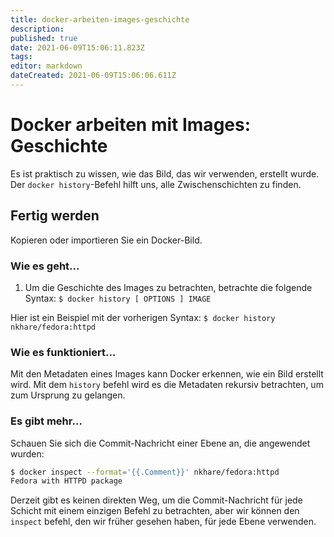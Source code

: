 ```yaml
---
title: docker-arbeiten-images-geschichte
description: 
published: true
date: 2021-06-09T15:06:11.823Z
tags: 
editor: markdown
dateCreated: 2021-06-09T15:06:06.611Z
---
```


# Docker arbeiten mit Images: Geschichte

Es ist praktisch zu wissen, wie das Bild, das wir verwenden, erstellt wurde. Der `docker history`-Befehl hilft uns, alle Zwischenschichten zu finden.

## Fertig werden

Kopieren oder importieren Sie ein Docker-Bild.

### Wie es geht…

1. Um die Geschichte des Images zu betrachten, betrachte die folgende Syntax:
`$ docker history [ OPTIONS ] IMAGE`

Hier ist ein Beispiel mit der vorherigen Syntax:
`$ docker history nkhare/fedora:httpd`

### Wie es funktioniert…

Mit den Metadaten eines Images kann Docker erkennen, wie ein Bild erstellt wird. Mit dem `history` befehl wird es die Metadaten rekursiv betrachten, um zum Ursprung zu gelangen.

### Es gibt mehr…

Schauen Sie sich die Commit-Nachricht einer Ebene an, die angewendet wurden:

```sh
$ docker inspect --format='{{.Comment}}' nkhare/fedora:httpd
Fedora with HTTPD package
```

Derzeit gibt es keinen direkten Weg, um die Commit-Nachricht für jede Schicht mit einem einzigen Befehl zu betrachten, aber wir können den `inspect` befehl, den wir früher gesehen haben, für jede Ebene verwenden.
